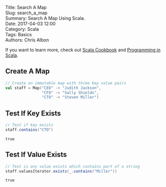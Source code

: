 Title: Search A Map   
Slug: search_a_map       
Summary: Search A Map Using Scala.  
Date: 2017-04-03 12:00  
Category: Scala  
Tags: Basics  
Authors: Chris Albon

If you want to learn more, check out [Scala Cookbook](http://amzn.to/2lxbrxN) and [Programming in Scala](http://amzn.to/2lEtsLt).

## Create A Map


```scala
// Create an immutable map with three key value pairs
val staff = Map("CEO" -> "Judith Jackson",
                "CFO" -> "Sally Shields",
                "CTO" -> "Steven Miller")
```

## Test If Key Exists


```scala
// Test if key exists
staff.contains("CTO")
```




    true



## Test If Value Exists


```scala
// Test is any value exists which contains part of a string
staff.valuesIterator.exists(_.contains("Miller"))
```




    true
